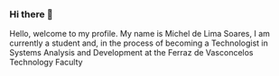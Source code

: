 ### Hi there 👋
Hello, welcome to my profile.
My name is Michel de Lima Soares, I am currently a student and, in the process of becoming a Technologist in Systems Analysis and Development at the Ferraz de Vasconcelos Technology Faculty
<!--
**MichelLimaSoares/MichelLimaSoares** is a ✨ _special_ ✨ repository because its `README.md` (this file) appears on your GitHub profile.

Here are some ideas to get you started:

- 🔭 I’m currently working on ...
- 🌱 I’m currently learning ...
- 👯 I’m looking to collaborate on ...
- 🤔 I’m looking for help with ...
- 💬 Ask me about ...
- 📫 How to reach me: ...
- 😄 Pronouns: ...
- ⚡ Fun fact: ...
-->
